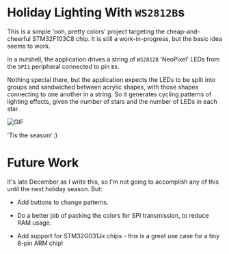 # Holiday Lighting With `WS2812B`s

This is a simple 'ooh, pretty colors' project targeting the cheap-and-cheerful STM32F103C8 chip. It is still a work-in-progress, but the basic idea seems to work.

In a nutshell, the application drives a string of `WS2812B` 'NeoPixel' LEDs from the `SPI1` peripheral connected to pin `B5`.

Nothing special there, but the application expects the LEDs to be split into groups and sandwiched between acrylic shapes, with those shapes connecting to one another in a string. So it generates cycling patterns of lighting effects, given the number of stars and the number of LEDs in each star.

![GIF](stars.gif)

'Tis the season! :)

# Future Work

It's late December as I write this, so I'm not going to accomplish any of this until the next holiday season. But:

* Add buttons to change patterns.

* Do a better job of packing the colors for SPI transmission, to reduce RAM usage.

* Add support for STM32G031Jx chips - this is a great use case for a tiny 8-pin ARM chip!
